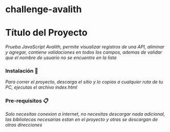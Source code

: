 # challenge-avalith

# Título del Proyecto

_Prueba JavaScript Avalith, permite visualizar registros de una API, aliminar y agregar, contiene validaciones en todos los campos, ademas de validar que el nombre de usuario no se encuentre en la lista_

### Instalación 🔧

_Para correr el proyecto, descarga el sitio y lo copias a cualquier ruta de tu PC, ejecutas el archivo index.html_

### Pre-requisitos 📋

_Solo necesitas conexion a internet, no necesitas descargar nada adicional, las bibliotecas necesarias estan en el proyecto y otras se descargan de otras direcciones_
